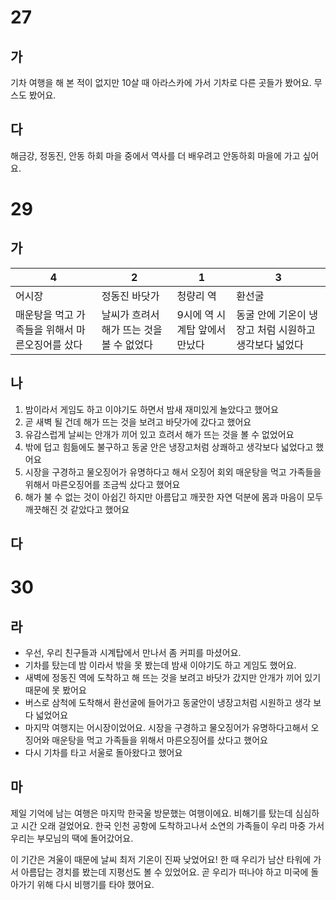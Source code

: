 # 27
## 가
기차 여행을 해 본 적이 없지만 10살 때 아라스카에 가서 기차로 다른 곳들가 봤어요. 무스도 봤어요.

## 다
해금강, 정동진, 안동 하회 마을 중에서 역사를 더 배우려고 안동하회 마을에 가고 싶어요.

# 29
## 가

| 4                          | 2                        | 1                 | 3                              |
| -------------------------- | ------------------------ | ----------------- | ------------------------------ |
| 어시장                        | 정동진 바닷가                  | 청량리 역             | 환선굴                            |
| 매운탕을 먹고 가족들을 위해서 마른오징어를 샀다 | 날씨가 흐려서 해가 뜨는 것을 볼 수 없었다 | 9시에 역 시계탑 앞에서 만났다 | 동굴 안에 기온이 냉장고 처럼 시원하고 생각보다 넓었다 |
## 나
1. 밤이라서 게임도 하고 이야기도 하면서 밤새 재미있게 놀았다고 했어요
2. 곧 새벽 될 건데 해가 뜨는 것을 보려고 바닷가에 갔다고 했어요
3. 유감스럽게 날씨는 안개가 끼어 있고 흐려서 해가 뜨는 것을 볼 수 없었어요
4. 밖에 덥고 힘듦에도 불구하고 동굴 안은 냉장고처럼 상쾌하고 생각보다 넓었다고 했어요
5. 시장을 구경하고 물오징어가 유명하다고 해서 오징어 회외 매운탕을 먹고 가족들을 위해서 마른오징어를 조금씩 샀다고 했어요
6. 해가 불 수 없는 것이 아쉽긴 하지만 아름답고 깨끗한 자연 덕분에 몸과 마음이 모두 깨끗해진 것 같았다고 했어요

## 다
# 30
## 라
* 우선, 우리 친구들과 시계탑에서 만나서 좀 커피를 마셨어요.
* 기차를 탔는데 밤 이라서 밖을 못 봤는데 밤새 이야기도 하고 게임도 했어요.
* 새벽에 정동진 역에 도착하고 해 뜨는 것을 보려고 바닷가 갔지만 안개가 끼어 있기 때문에 못 봤어요
* 버스로 삼척에 도착해서 환선굴에 들어가고 동굴안이 냉장고처럼 시원하고 생각 보다 넓었어요
* 마지막 여행지는 어시장이었어요. 시장을 구경하고 물오징어가 유명하다고해서 오징어와 매운탕을 먹고 가족들을 위해서 마른오징어를 샀다고 했어요
* 다시 기차를 타고 서울로 돌아왔다고 했어요

## 마
제일 기억에 남는 여행은 마지막 한국울 방문했는 여행이에요. 비해기를 탔는데 심심하고 시간 오래 걸었어요. 한국 인천 공항에 도착하고나서 소연의 가족들이 우리 마중 가서 우리는 부모님의 땍에 돌어갔어요.

이 기간은 겨울이 때문에 날씨 최저 기온이 진짜 낮었어요! 한 때 우리가 남산 타워에 가서 아름답는 경치를 봤는데 지평선도 볼 수 있었어요. 곧 우리가 떠나야 하고 미국에 돌아가기 위해 다시 비행기를 타야 했어요.